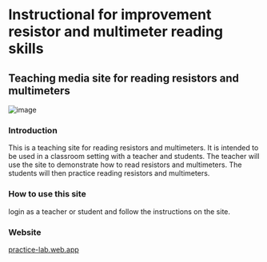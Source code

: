 # Instructional for improvement resistor and multimeter reading skills

## Teaching media site for reading resistors and multimeters

![image](https://user-images.githubusercontent.com/50146617/221281301-5dd7473d-4e10-4585-970a-17c110f24dd3.png)

### Introduction

This is a teaching site for reading resistors and multimeters. It is intended to be used in a classroom setting with a teacher and students. The teacher will use the site to demonstrate how to read resistors and multimeters. The students will then practice reading resistors and multimeters.

### How to use this site

login as a teacher or student and follow the instructions on the site.

### Website
[practice-lab.web.app](https://practice-lab-kmitl.web.app/)
